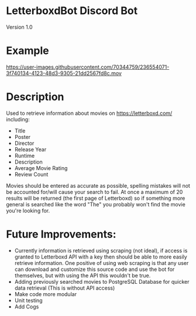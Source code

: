 # LetterboxdBot Discord Bot
Version 1.0

# Example

https://user-images.githubusercontent.com/70344759/236554071-3f740134-4123-48d3-9305-21dd2567fd8c.mov


# Description
Used to retrieve information about movies on https://letterboxd.com/ including:  
- Title 
- Poster
- Director 
- Release Year 
- Runtime 
- Description
- Average Movie Rating
- Review Count 

Movies should be entered as accurate as possible, spelling mistakes will not be accounted for/will cause your search to fail. At once a maximum of 20 results will be returned (the first page of Letterboxd) so if something more general is searched like the word "The" you probably won't find the movie you're looking for.


# Future Improvements:
- Currently information is retrieved using scraping (not ideal), if access is granted to Letterboxd API with a key then should be able to more easily retrieve information. One positive of using web scraping is that any user can download and customize this source code and use the bot for themselves, but with using the API this wouldn't be true.
- Adding previously searched movies to PostgreSQL Database for quicker data retrieval (This is without API access)
- Make code more modular
- Unit testing
- Add Cogs
